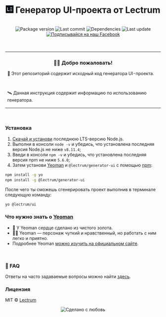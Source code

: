 <h1 align="center">
    <a href="https://lectrum.io" target="_blank" rel="noopener noreferrer"> <img src="./static/favicon/favicon-woodsmoke.svg" alt="Lectrum favicon"
            width="25" /></a> Генератор UI-проекта от Lectrum
</h1>
<br>

<div align="center">
    <!-- Package version -->
    <img src="https://img.shields.io/github/package-json/v/lectrum/generator-ui.svg?longCache=true&style=flat-square"
        alt="Package version" />
    <!-- Last commit -->
    <img src="https://img.shields.io/github/last-commit/lectrum/generator-ui.svg?longCache=true&style=flat-square" alt="Last commit"
    />
    <!-- Dependencies -->
    <img src="https://img.shields.io/badge/dependencies-up%20to%20date-brightgreen.svg?longCache=true&style=flat-square" alt="Dependencies"
    />
    <!-- Contributors welcome -->
    <img src="https://img.shields.io/badge/contributions-welcome-orange.svg?longCache=true&style=flat-square" alt="Last update"
    />
</div>
<div align="center">
    <!-- Наш Facebook -->
    <a href="https://www.facebook.com/lectrum">
        <img src="https://img.shields.io/badge/%D0%9F%D0%BE%D0%B4%D0%BF%D0%B8%D1%81%D1%8B%D0%B2%D0%B0%D0%B9%D1%81%D1%8F%20%D0%BD%D0%B0%20%D0%BD%D0%B0%D1%88-Facebook-blue.svg?longCache=true&style=for-the-badge&link=https://www.facebook.com/lectrum"
            alt="Подписывайся на наш Facebook" />
    </a>
</div>
<br>
<br>

<table align="center" width="100%">
    <tbody>
        <tr>
            <td>
                <h3 align="center">
                    👋🏼 Добро пожаловать!
                </h3>
                <p>
                    🚀 Этот репозиторий содержит исходный код генератора UI-проекта.
                </p>
                <br>
                <p>
                    🛰 Данная инструкция содержит информацию по использованию генератора.
                </p>
            </td>
        </tr>
        <tbody>
</table>
<br>

### Установка

1. [Скачай и установи](https://nodejs.org/en/) последнюю LTS-версию Node.js.
2. Выполни в консоли `node -v` и убедись, что установлена последняя версия Node.js не ниже `v8.11.4`;
3. Введи в консоли `npm -v` и убедись, что установлена последняя версия npm не ниже `5.6.0`;
4. Затем установи [Yeoman](http://yeoman.io) и `@lectrum/generator-ui` с помощью [npm](https://www.npmjs.com/):

```bash
npm install -g yo
npm install -g @lectrum/generator-ui
```

После чего ты сможешь сгенерировать проект выполнив в терминале следующую команду:

```bash
yo @lectrum/ui
```

### Что нужно знать о [Yeoman](http://yeoman.io)

 * 🌟 У Yeoman сердце сделано из чистого золота.
 * 🙏🏼 Yeoman — персонаж чуткий и нравственный, но работать с ним легко и приятно.
 * Подробнее Yeoman [можно изучить на официальном сайте](http://yeoman.io/learning/index.html).

<br>

### 🤔 FAQ

Ответы на часто задаваемые вопросы можно найти [здесь](https://github.com/Lectrum/FAQ#-faq).
<br>

### Лицензия

MIT © [Lectrum](https://www.lectrum.io)

<div align="center">
  <!-- Сделано с любовь -->
    <img src="https://img.shields.io/badge/%D0%A1%D0%B4%D0%B5%D0%BB%D0%B0%D0%BD%D0%BE%20%D1%81-%F0%9F%96%A4-red.svg?longCache=true&style=for-the-badge&colorA=000&colorB=fedcba"
      alt="Сделано с любовь" />
</div>
